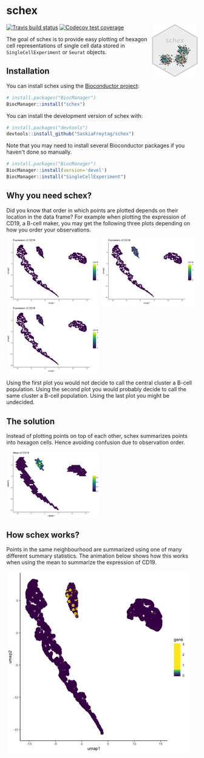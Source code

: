 
<!-- README.md is generated from README.Rmd. Please edit that file -->
schex
=====

<!-- badges: start -->
[![Travis build status](https://travis-ci.org/SaskiaFreytag/schex.svg?branch=master)](https://travis-ci.org/SaskiaFreytag/schex) [![Codecov test coverage](https://codecov.io/gh/SaskiaFreytag/schex/branch/master/graph/badge.svg)](https://codecov.io/gh/SaskiaFreytag/schex?branch=master) <!-- badges: end --> <img src='man/figures/logo.png' align="right" height="139" />

The goal of schex is to provide easy plotting of hexagon cell representations of single cell data stored in `SingleCellExperiment` or `Seurat` objects.

Installation
------------

You can install schex using the [Bioconductor project](https://bioconductor.org/):

``` r
# install.packages("BiocManager")
BiocManager::install("schex")
```

You can install the development version of schex with:

``` r
# install.packages("devtools")
devtools::install_github("SaskiaFreytag/schex")
```

Note that you may need to install several Bioconductor packages if you haven't done so manually.

``` r
# install.packages("BiocManager")
BiocManager::install(version='devel')
BiocManager::install("SingleCellExperiment")
```

Why you need schex?
-------------------

Did you know that order in which points are plotted depends on their location in the data frame? For example when plotting the expression of CD19, a B-cell maker, you may get the following three plots depending on how you order your observations.

<img src="man/figures/figure-html/ggplot-decreasing-1.png" alt="Observations in decreasing order with regrads to their CD19 expression" style="width:49.0%" /> <img src="man/figures/figure-html/ggplot-increasing-1.png" alt="Observations in increasing order with regrads to their CD19 expression" style="width:49.0%" /> <img src="man/figures/figure-html/ggplot-random-1.png" alt="Observation in random order" style="width:49.0%" />

Using the first plot you would not decide to call the central cluster a B-cell population. Using the second plot you would probably decide to call the same cluster a B-cell population. Using the last plot you might be undecided.

The solution
------------

Instead of plotting points on top of each other, schex summarizes points into hexagon cells. Hence avoiding confusion due to observation order.

<img src="man/figures/figure-html/schex-1.png" alt="schex plotting" style="width:49.0%" />

How schex works?
----------------

Points in the same neighbourhood are summarized using one of many different summary statistics. The animation below shows how this works when using the mean to summarize the expression of CD19.

![animation](man/figures/myanimation.gif)

